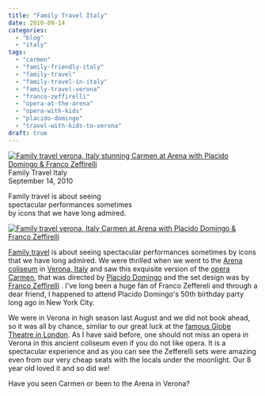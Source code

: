 ```yaml
---
title: "Family Travel Italy"
date: 2010-09-14
categories: 
  - "blog"
  - "italy"
tags: 
  - "carmen"
  - "family-friendly-italy"
  - "family-travel"
  - "family-travel-in-italy"
  - "family-travel-verona"
  - "franco-zeffirelli"
  - "opera-at-the-arena"
  - "opera-with-kids"
  - "placido-domingo"
  - "travel-with-kids-to-verona"
draft: true
---
```


 [![Family travel verona, Italy stunning Carmen at Arena with Placido Domingo & Franco Zeffirelli](https://soultravelers3.typepad.com/.a/6a00e5502a950788330133f230ddcc970b-200wi "Family travel verona, Italy stunning Carmen at Arena with Placido Domingo & Franco Zeffirelli")](http://soultravelers3.typepad.com/.a/6a00e5502a950788330133f230ddcc970b-pi) Family Travel Italy  
September 14, 2010

Family travel is about seeing  
spectacular performances sometimes  
by icons that we have long admired. 

<!--more-->

[![Family travel verona, Italy Carmen at Arena with Placido Domingo & Franco Zeffirelli](http://soultravelers3.typepad.com/.a/6a00e5502a950788330133f230de27970b-500wi "Family travel verona, Italy Carmen at Arena with Placido Domingo & Franco Zeffirelli")](http://soultravelers3.typepad.com/.a/6a00e5502a950788330133f230de27970b-pi)

[Family travel](http://soultravelers3new.local/2008/05/top-10-family-t.html?cid=116576936) is about seeing spectacular performances sometimes by icons that we have long admired. We were thrilled when we went to the [Arena coliseum](http://soultravelers3new.local/2010/06/family-travel-italy-verona-farm-stay-agritourismo-romeo-juliet-arena-opera.html) in [Verona, Italy](http://soultravelers3new.local/2008/02/romeo-juliet-in.html) and saw this exquisite version of the [opera Carmen](http://en.wikipedia.org/wiki/Carmen), that was directed by [Placido Domingo](http://en.wikipedia.org/wiki/Pl%C3%A1cido_Domingo) and the set design was by [Franco Zeffirelli](http://en.wikipedia.org/wiki/Franco_Zeffirelli) . I've long been a huge fan of Franco Zeffereli and through a dear friend, I happened to attend Placido Domingo's 50th birthday party long ago in New York City.  
  
We were in Verona in high season last August and we did not book ahead, so it was all by chance, similar to our great luck at the [famous Globe Theatre in London](http://soultravelers3new.local/2009/07/family-travel-photoengland-globe-theatre-king-lear.html). As I have said before, one should not miss an opera in Verona in this ancient coliseum even if you do not like opera. It is a spectacular experience and as you can see the Zefferelli sets were amazing even from our very cheap seats with the locals under the moonlight. Our 8 year old loved it and so did we!

Have you seen Carmen or been to the Arena in Verona?
